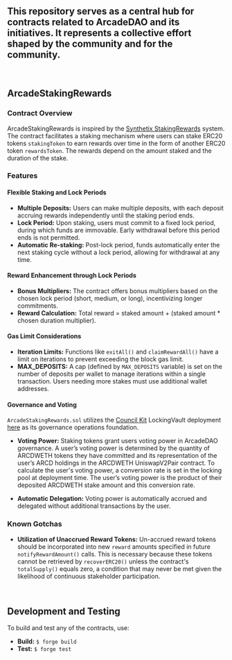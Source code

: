 ## This repository serves as a central hub for contracts related to ArcadeDAO and its initiatives. It represents a collective effort shaped by the community and for the community.

<br>

## ArcadeStakingRewards

### Contract Overview

ArcadeStakingRewards is inspired by the [Synthetix StakingRewards](https://github.com/Synthetixio/synthetix/blob/develop/contracts/StakingRewards.sol) system. The contract facilitates a staking mechanism where users can stake ERC20 tokens `stakingToken` to earn rewards over time in the form of another ERC20 token `rewardsToken`. The rewards depend on the amount staked and the duration of the stake.

### Features

#### Flexible Staking and Lock Periods

- **Multiple Deposits:** Users can make multiple deposits, with each deposit accruing rewards independently until the staking period ends.
- **Lock Period:** Upon staking, users must commit to a fixed lock period, during which funds are immovable. Early withdrawal before this period ends is not permitted.
- **Automatic Re-staking:** Post-lock period, funds automatically enter the next staking cycle without a lock period, allowing for withdrawal at any time.

#### Reward Enhancement through Lock Periods

- **Bonus Multipliers:** The contract offers bonus multipliers based on the chosen lock period (short, medium, or long), incentivizing longer commitments.
- **Reward Calculation:** Total reward = staked amount + (staked amount * chosen duration multiplier).

#### Gas Limit Considerations

- **Iteration Limits:** Functions like `exitAll()` and `claimRewardAll()` have a limit on iterations to prevent exceeding the block gas limit.
- **MAX_DEPOSITS:** A cap (defined by `MAX_DEPOSITS` variable) is set on the number of deposits per wallet to manage iterations within a single transaction. Users needing more stakes must use additional wallet addresses.

#### Governance and Voting

`ArcadeStakingRewards.sol` utilizes the [Council Kit](https://github.com/delvtech/council-kit/wiki/Voting-Vaults-Overview) LockingVault deployment [here](https://etherscan.io/address/0x7a58784063D41cb78FBd30d271F047F0b9156d6e#code) as its governance operations foundation.

- **Voting Power:** Staking tokens grant users voting power in ArcadeDAO governance. A user’s voting power is determined by the quantity of ARCDWETH tokens they have committed and its representation of the user’s ARCD holdings in the ARCDWETH UniswapV2Pair contract.  To calculate the user's voting power, a conversion rate is set in the locking pool at deployment time. The user’s voting power is the product of their deposited ARCDWETH stake amount and this conversion rate.

- **Automatic Delegation:** Voting power is automatically accrued and delegated without additional transactions by the user.

### Known Gotchas

- **Utilization of Unaccrued Reward Tokens:** Un-accrued reward tokens should be incorporated into new `reward` amounts specified in future `notifyRewardAmount()` calls. This is necessary because these tokens cannot be retrieved by `recoverERC20()` unless the contract's `totalSupply()` equals zero, a condition that may never be met given the likelihood of continuous stakeholder participation.


<br>


## Development and Testing

To build and test any of the contracts, use:

- **Build:** `$ forge build`
- **Test:** `$ forge test`